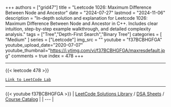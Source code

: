 
+++
authors = ["grid47"]
title = "Leetcode 1026: Maximum Difference Between Node and Ancestor"
date = "2024-07-27"
lastmod = "2024-11-06"
description = "In-depth solution and explanation for Leetcode 1026: Maximum Difference Between Node and Ancestor in C++. Includes clear intuition, step-by-step example walkthrough, and detailed complexity analysis."
tags = ["Tree","Depth-First Search","Binary Tree"]
categories = [
    "Medium"
]
series = ["Leetcode"]
img_src = ""
youtube = "f37BCBHGFGA"
youtube_upload_date="2020-07-07"
youtube_thumbnail="https://i.ytimg.com/vi/f37BCBHGFGA/maxresdefault.jpg"
comments = true
index = 478
+++



---
{{< leetcode 478 >}}

[`Link to LeetCode Lab`](https://leetcode.com/problems/maximum-difference-between-node-and-ancestor/description/)

---
{{< youtube f37BCBHGFGA >}}
| [LeetCode Solutions Library](https://grid47.xyz/leetcode/) / [DSA Sheets](https://grid47.xyz/sheets/) / [Course Catalog](https://grid47.xyz/courses/) |
| --- |
